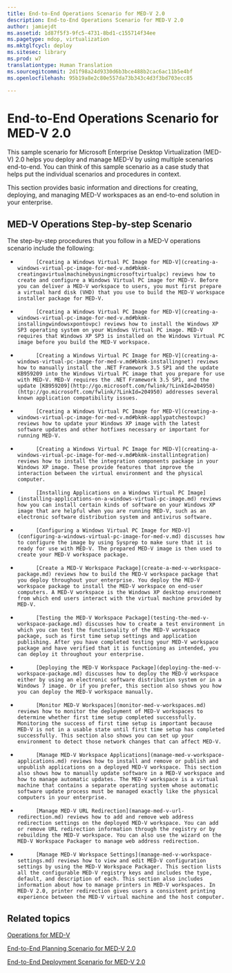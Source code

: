 ```yaml
---
title: End-to-End Operations Scenario for MED-V 2.0
description: End-to-End Operations Scenario for MED-V 2.0
author: jamiejdt
ms.assetid: 1d87f5f3-9fc5-4731-8bd1-c155714f34ee
ms.pagetype: mdop, virtualization
ms.mktglfcycl: deploy
ms.sitesec: library
ms.prod: w7
translationtype: Human Translation
ms.sourcegitcommit: 2d1f98a24d9330d6b3bce488b2cac6ac11b5e4bf
ms.openlocfilehash: 95b19a8e2c80e557da73b343c4d3f3bd703ecc85

---
```



# End-to-End Operations Scenario for MED-V 2.0


This sample scenario for Microsoft Enterprise Desktop Virtualization (MED-V) 2.0 helps you deploy and manage MED-V by using multiple scenarios end-to-end. You can think of this sample scenario as a case study that helps put the individual scenarios and procedures in context.

This section provides basic information and directions for creating, deploying, and managing MED-V workspaces as an end-to-end solution in your enterprise.

## MED-V Operations Step-by-step Scenario


The step-by-step procedures that you follow in a MED-V operations scenario include the following:

-   
            [Creating a Windows Virtual PC Image for MED-V](creating-a-windows-virtual-pc-image-for-med-v.md#bkmk-creatingavirtualmachinebyusingmicrosoftvirtualpc) reviews how to create and configure a Windows Virtual PC image for MED-V. Before you can deliver a MED-V workspace to users, you must first prepare a virtual hard disk (VHD) that you use to build the MED-V workspace installer package for MED-V.

-   
            [Creating a Windows Virtual PC Image for MED-V](creating-a-windows-virtual-pc-image-for-med-v.md#bkmk-installingwindowsxpontovpc) reviews how to install the Windows XP SP3 operating system on your Windows Virtual PC image. MED-V requires that Windows XP SP3 is installed on the Windows Virtual PC image before you build the MED-V workspace.

-   
            [Creating a Windows Virtual PC Image for MED-V](creating-a-windows-virtual-pc-image-for-med-v.md#bkmk-installingnet) reviews how to manually install the .NET Framework 3.5 SP1 and the update KB959209 into the Windows Virtual PC image that you prepare for use with MED-V. MED-V requires the .NET Framework 3.5 SP1, and the update [KB959209](http://go.microsoft.com/fwlink/?LinkId=204950) (http://go.microsoft.com/fwlink/?LinkId=204950) addresses several known application compatibility issues.

-   
            [Creating a Windows Virtual PC Image for MED-V](creating-a-windows-virtual-pc-image-for-med-v.md#bkmk-applypatchestovpc) reviews how to update your Windows XP image with the latest software updates and other hotfixes necessary or important for running MED-V.

-   
            [Creating a Windows Virtual PC Image for MED-V](creating-a-windows-virtual-pc-image-for-med-v.md#bkmk-installintegration) reviews how to install the integration components package in your Windows XP image. These provide features that improve the interaction between the virtual environment and the physical computer.

-   
            [Installing Applications on a Windows Virtual PC Image](installing-applications-on-a-windows-virtual-pc-image.md) reviews how you can install certain kinds of software on your Windows XP image that are helpful when you are running MED-V, such as an electronic software distribution system and antivirus software.

-   
            [Configuring a Windows Virtual PC Image for MED-V](configuring-a-windows-virtual-pc-image-for-med-v.md) discusses how to configure the image by using Sysprep to make sure that it is ready for use with MED-V. The prepared MED-V image is then used to create your MED-V workspace package.

-   
            [Create a MED-V Workspace Package](create-a-med-v-workspace-package.md) reviews how to build the MED-V workspace package that you deploy throughout your enterprise. You deploy the MED-V workspace package to install the MED-V workspace on end-user computers. A MED-V workspace is the Windows XP desktop environment from which end users interact with the virtual machine provided by MED-V.

-   
            [Testing the MED-V Workspace Package](testing-the-med-v-workspace-package.md) discusses how to create a test environment in which you can test the functionality of the MED-V workspace package, such as first time setup settings and application publishing. After you have completed testing your MED-V workspace package and have verified that it is functioning as intended, you can deploy it throughout your enterprise.

-   
            [Deploying the MED-V Workspace Package](deploying-the-med-v-workspace-package.md) discusses how to deploy the MED-V workspace either by using an electronic software distribution system or in a Windows 7 image. Or if you prefer, this section also shows you how you can deploy the MED-V workspace manually.

-   
            [Monitor MED-V Workspaces](monitor-med-v-workspaces.md) reviews how to monitor the deployment of MED-V workspaces to determine whether first time setup completed successfully. Monitoring the success of first time setup is important because MED-V is not in a usable state until first time setup has completed successfully. This section also shows you can set up your environment to detect those network changes that can affect MED-V.

-   
            [Manage MED-V Workspace Applications](manage-med-v-workspace-applications.md) reviews how to install and remove or publish and unpublish applications on a deployed MED-V workspace. This section also shows how to manually update software in a MED-V workspace and how to manage automatic updates. The MED-V workspace is a virtual machine that contains a separate operating system whose automatic software update process must be managed exactly like the physical computers in your enterprise.

-   
            [Manage MED-V URL Redirection](manage-med-v-url-redirection.md) reviews how to add and remove web address redirection settings on the deployed MED-V workspace. You can add or remove URL redirection information through the registry or by rebuilding the MED-V workspace. You can also use the wizard on the MED-V Workspace Packager to manage web address redirection.

-   
            [Manage MED-V Workspace Settings](manage-med-v-workspace-settings.md) reviews how to view and edit MED-V configuration settings by using the MED-V Workspace Packager. This section lists all the configurable MED-V registry keys and includes the type, default, and description of each. This section also includes information about how to manage printers in MED-V workspaces. In MED-V 2.0, printer redirection gives users a consistent printing experience between the MED-V virtual machine and the host computer.

## Related topics


[Operations for MED-V](operations-for-med-v.md)

[End-to-End Planning Scenario for MED-V 2.0](end-to-end-planning-scenario-for-med-v-20.md)

[End-to-End Deployment Scenario for MED-V 2.0](end-to-end-deployment-scenario-for-med-v-20.md)

 

 








<!--HONumber=Jun16_HO4-->


